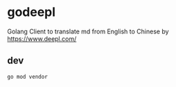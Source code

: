 # godeepl
Golang Client to translate md from English to Chinese by https://www.deepl.com/

## dev

```
go mod vendor
```
